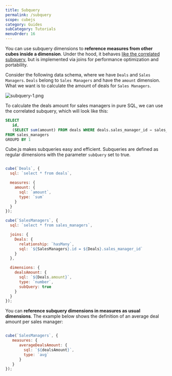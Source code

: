 ```yaml
---
title: Subquery
permalink: /subquery
scope: cubejs
category: Guides
subCategory: Tutorials
menuOrder: 16
---
```


[comment]: # (PROOFREAD: DONE)

You can use subquery dimensions to **reference measures from other cubes inside a dimension**. Under the hood, it behaves [like the correlated subquery](https://en.wikipedia.org/wiki/Correlated_subquery), but is implemented via joins for performance optimization and portability.

Consider the following data schema, where we have `Deals` and `Sales Managers`. `Deals` belong to `Sales Managers` and have the `amount` dimension. What we want is to calculate the amount of deals for `Sales Managers`.

![subquery-1.png](https://raw.githubusercontent.com/statsbotco/cube.js/master/docs/Guides/subquery-1.png)


To calculate the deals amount for sales managers in pure SQL, we can use the correlated subquery, which will look like this:

```sql
SELECT
   id,
   (SELECT sum(amount) FROM deals WHERE deals.sales_manager_id = sales_managers.id) as deals_amount
FROM sales_managers
GROUPD BY 1
```

Cube.js makes subqueries easy and efficient. Subqueries are defined as regular dimensions with the parameter `subQuery` set to true.

```javascript

cube(`Deals`, {
  sql: `select * from deals`,

  measures: {
    amount: {
      sql: `amount`,
      type: `sum`
    }
  }
});

cube(`SalesManagers`, {
  sql: `select * from sales_managers`,

  joins: {
    Deals: {
      relationship: `hasMany`,
      sql: `${SalesManagers}.id = ${Deals}.sales_manager_id`
    }
  },

  dimensions: {
    dealsAmount: {
      sql: `${Deals.amount}`,
      type: `number`,
      subQuery: true
    }
  }
});
```
You can **reference subquery dimensions in measures as usual dimensions**. The example below shows the definition of an average deal amount per sales manager:

```javascript

cube(`SalesManagers`, {
   measures: {
      averageDealsAmount: {
        sql: `${dealsAmount}`,
        type: `avg`
      }
   }
});
```

